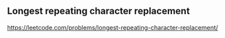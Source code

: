 ## Longest repeating character replacement
https://leetcode.com/problems/longest-repeating-character-replacement/
